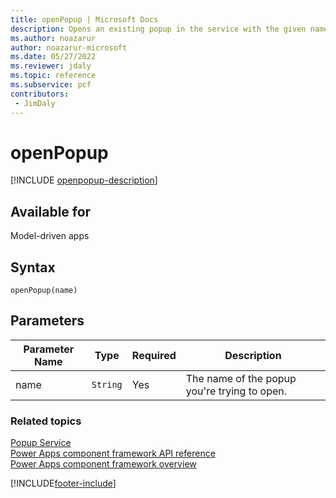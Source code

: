 ```yaml
---
title: openPopup | Microsoft Docs
description: Opens an existing popup in the service with the given name. Does nothing if popup does not exist yet.
ms.author: noazarur
author: noazarur-microsoft
ms.date: 05/27/2022
ms.reviewer: jdaly
ms.topic: reference
ms.subservice: pcf
contributors:
 - JimDaly
---
```


# openPopup

[!INCLUDE [openpopup-description](includes/openpopup-description.md)]

## Available for 

Model-driven apps

## Syntax

`openPopup(name)`

## Parameters

| Parameter Name|Type|Required|Description|
| ------------- |----|--------|-----------|
|name|`String`|Yes|The name of the popup you're trying to open.|


### Related topics

[Popup Service](../popupservice.md)<br/>
[Power Apps component framework API reference](../../reference/index.md)<br/>
[Power Apps component framework overview](../../overview.md)

[!INCLUDE[footer-include](../../../../includes/footer-banner.md)]
